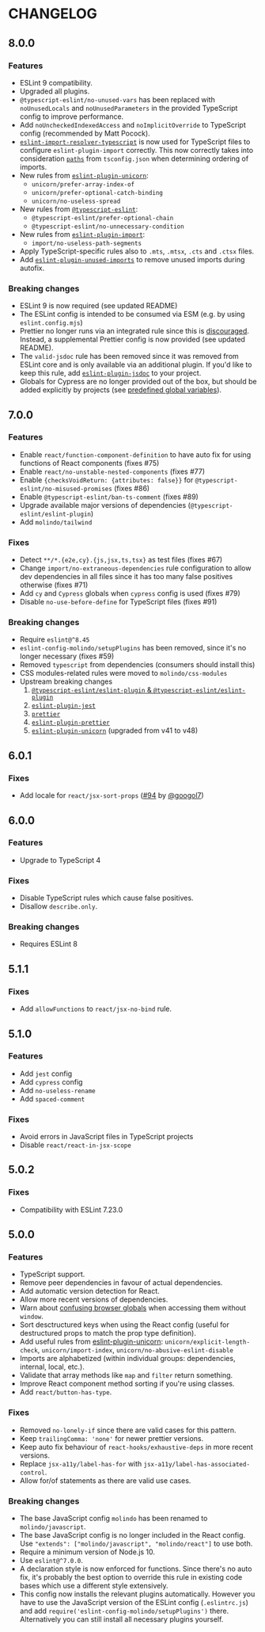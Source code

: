 # CHANGELOG

## 8.0.0

### Features

- ESLint 9 compatibility.
- Upgraded all plugins.
- `@typescript-eslint/no-unused-vars` has been replaced with `noUnusedLocals` and `noUnusedParameters` in the provided TypeScript config to improve performance.
- Add `noUncheckedIndexedAccess` and `noImplicitOverride` to TypeScript config (recommended by Matt Pocock).
- [`eslint-import-resolver-typescript`](https://www.npmjs.com/package/eslint-import-resolver-typescript) is now used for TypeScript files to configure `eslint-plugin-import` correctly. This now correctly takes into consideration [`paths`](https://www.typescriptlang.org/tsconfig#paths) from `tsconfig.json` when determining ordering of imports.
- New rules from [`eslint-plugin-unicorn`](https://www.npmjs.com/package/eslint-plugin-unicorn):
  - `unicorn/prefer-array-index-of`
  - `unicorn/prefer-optional-catch-binding`
  - `unicorn/no-useless-spread`
- New rules from [`@typescript-eslint`](https://www.npmjs.com/package/@typescript-eslint):
  - `@typescript-eslint/prefer-optional-chain`
  - `@typescript-eslint/no-unnecessary-condition`
- New rules from [`eslint-plugin-import`](https://www.npmjs.com/package/eslint-plugin-import):
  - `import/no-useless-path-segments`
- Apply TypeScript-specific rules also to `.mts`, `.mtsx`, `.cts` and `.ctsx` files.
- Add [`eslint-plugin-unused-imports`](https://www.npmjs.com/package/eslint-plugin-unused-imports) to remove unused imports during autofix.

### Breaking changes

- ESLint 9 is now required (see updated README)
- The ESLint config is intended to be consumed via ESM (e.g. by using `eslint.config.mjs`)
- Prettier no longer runs via an integrated rule since this is [discouraged](https://prettier.io/docs/en/integrating-with-linters#notes). Instead, a supplemental Prettier config is now provided (see updated README).
- The `valid-jsdoc` rule has been removed since it was removed from ESLint core and is only available via an additional plugin. If you'd like to keep this rule, add [`eslint-plugin-jsdoc`](https://www.npmjs.com/package/eslint-plugin-jsdoc) to your project.
- Globals for Cypress are no longer provided out of the box, but should be added explicitly by projects (see [predefined global variables](https://eslint.org/docs/latest/use/configure/language-options#predefined-global-variables)).

## 7.0.0

### Features

- Enable `react/function-component-definition` to have auto fix for using functions of React components (fixes #75)
- Enable `react/no-unstable-nested-components` (fixes #77)
- Enable `{checksVoidReturn: {attributes: false}}` for `@typescript-eslint/no-misused-promises` (fixes #86)
- Enable `@typescript-eslint/ban-ts-comment` (fixes #89)
- Upgrade available major versions of dependencies (`@typescript-eslint/eslint-plugin`)
- Add `molindo/tailwind`

### Fixes

- Detect `**/*.{e2e,cy}.{js,jsx,ts,tsx}` as test files (fixes #67)
- Change `import/no-extraneous-dependencies` rule configuration to allow dev dependencies in all files since it has too many false positives otherwise (fixes #71)
- Add `cy` and `Cypress` globals when `cypress` config is used (fixes #79)
- Disable `no-use-before-define` for TypeScript files (fixes #91)

### Breaking changes

- Require `eslint@^8.45`
- `eslint-config-molindo/setupPlugins` has been removed, since it's no longer necessary (fixes #59)
- Removed `typescript` from dependencies (consumers should install this)
- CSS modules-related rules were moved to `molindo/css-modules`
- Upstream breaking changes
  1. [`@typescript-eslint/eslint-plugin` & `@typescript-eslint/eslint-plugin`](https://github.com/typescript-eslint/typescript-eslint/blob/main/CHANGELOG.md#breaking-changes)
  2. [`eslint-plugin-jest`](https://github.com/jest-community/eslint-plugin-jest/blob/main/CHANGELOG.md#2700-2022-08-28)
  3. [`prettier`](https://prettier.io/blog/2023/07/05/3.0.0.html)
  4. [`eslint-plugin-prettier`](https://github.com/prettier/eslint-plugin-prettier/blob/master/CHANGELOG.md#500)
  5. [`eslint-plugin-unicorn`](https://github.com/sindresorhus/eslint-plugin-unicorn/releases) (upgraded from v41 to v48)

## 6.0.1

### Fixes

- Add locale for `react/jsx-sort-props` ([#94](https://github.com/molindo/eslint-config-molindo/pull/94) by [@googol7](https://github.com/googol7))

## 6.0.0

### Features

- Upgrade to TypeScript 4

### Fixes

- Disable TypeScript rules which cause false positives.
- Disallow `describe.only`.

### Breaking changes

- Requires ESLint 8

## 5.1.1

### Fixes

- Add `allowFunctions` to `react/jsx-no-bind` rule.

## 5.1.0

### Features

- Add `jest` config
- Add `cypress` config
- Add `no-useless-rename`
- Add `spaced-comment`

### Fixes

- Avoid errors in JavaScript files in TypeScript projects
- Disable `react/react-in-jsx-scope`

## 5.0.2

### Fixes

- Compatibility with ESLint 7.23.0

## 5.0.0

### Features

- TypeScript support.
- Remove peer dependencies in favour of actual dependencies.
- Add automatic version detection for React.
- Allow more recent versions of dependencies.
- Warn about [confusing browser globals](https://www.npmjs.com/package/confusing-browser-globals) when accessing them without `window`.
- Sort desctructured keys when using the React config (useful for destructured props to match the prop type definition).
- Add useful rules from [eslint-plugin-unicorn](https://github.com/sindresorhus/eslint-plugin-unicorn): `unicorn/explicit-length-check`, `unicorn/import-index`, `unicorn/no-abusive-eslint-disable`
- Imports are alphabetized (within individual groups: dependencies, internal, local, etc.).
- Validate that array methods like `map` and `filter` return something.
- Improve React component method sorting if you're using classes.
- Add `react/button-has-type`.

### Fixes

- Removed `no-lonely-if` since there are valid cases for this pattern.
- Keep `trailingComma: 'none'` for newer prettier versions.
- Keep auto fix behaviour of `react-hooks/exhaustive-deps` in more recent versions.
- Replace `jsx-a11y/label-has-for` with `jsx-a11y/label-has-associated-control`.
- Allow for/of statements as there are valid use cases.

### Breaking changes

- The base JavaScript config `molindo` has been renamed to `molindo/javascript`.
- The base JavaScript config is no longer included in the React config. Use `"extends": ["molindo/javascript", "molindo/react"]` to use both.
- Require a minimum version of Node.js 10.
- Use `eslint@^7.0.0`.
- A declaration style is now enforced for functions. Since there's no auto fix, it's probably the best option to override this rule in existing code bases which use a different style extensively.
- This config now installs the relevant plugins automatically. However you have to use the JavaScript version of the ESLint config (`.eslintrc.js`) and add `require('eslint-config-molindo/setupPlugins')` there. Alternatively you can still install all necessary plugins yourself.
